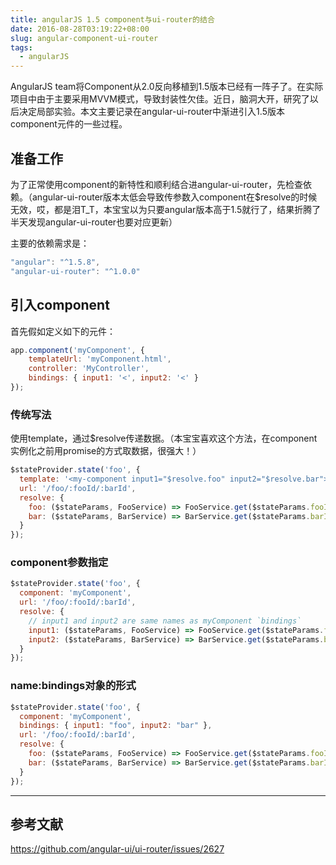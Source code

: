 ```yaml
---
title: angularJS 1.5 component与ui-router的结合
date: 2016-08-28T03:19:22+08:00
slug: angular-component-ui-router
tags:
  - angularJS
---
```

AngularJS team将Component从2.0反向移植到1.5版本已经有一阵子了。在实际项目中由于主要采用MVVM模式，导致封装性欠佳。近日，脑洞大开，研究了以后决定局部实验。本文主要记录在angular-ui-router中渐进引入1.5版本component元件的一些过程。
<!--more-->
## 准备工作
为了正常使用component的新特性和顺利结合进angular-ui-router，先检查依赖。（angular-ui-router版本太低会导致传参数入component在$resolve的时候无效，哎，都是泪T_T，本宝宝以为只要angular版本高于1.5就行了，结果折腾了半天发现angular-ui-router也要对应更新）

主要的依赖需求是：
```javascript
"angular": "^1.5.8",    
"angular-ui-router": "^1.0.0"
```

## 引入component
首先假如定义如下的元件：
```javascript
app.component('myComponent', {
    templateUrl: 'myComponent.html',
    controller: 'MyController',
    bindings: { input1: '<', input2: '<' }
});
```
### 传统写法

使用template，通过$resolve传递数据。（本宝宝喜欢这个方法，在component实例化之前用promise的方式取数据，很强大！）
```javascript
$stateProvider.state('foo', {
  template: '<my-component input1="$resolve.foo" input2="$resolve.bar"></my-component>',
  url: '/foo/:fooId/:barId',
  resolve: {
    foo: ($stateParams, FooService) => FooService.get($stateParams.fooId),
    bar: ($stateParams, BarService) => BarService.get($stateParams.barId)
  } 
});
```
### component参数指定
```javascript
$stateProvider.state('foo', {
  component: 'myComponent',
  url: '/foo/:fooId/:barId',
  resolve: {
    // input1 and input2 are same names as myComponent `bindings`
    input1: ($stateParams, FooService) => FooService.get($stateParams.fooId),
    input2: ($stateParams, BarService) => BarService.get($stateParams.barId)
  } 
});
```

### name:bindings对象的形式
```javascript
$stateProvider.state('foo', {
  component: 'myComponent',
  bindings: { input1: "foo", input2: "bar" },
  url: '/foo/:fooId/:barId',
  resolve: {
    foo: ($stateParams, FooService) => FooService.get($stateParams.fooId),
    bar: ($stateParams, BarService) => BarService.get($stateParams.barId)
  } 
});
```
----
## 参考文献
https://github.com/angular-ui/ui-router/issues/2627